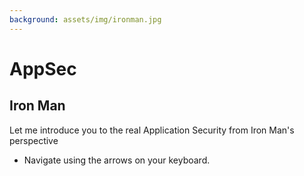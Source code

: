 ```yaml
---
background: assets/img/ironman.jpg
---
```


# AppSec 

## Iron Man

Let me introduce you to the real Application Security from Iron Man's perspective

* Navigate using the arrows on your keyboard.